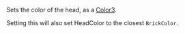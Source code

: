 Sets the color of the head, as a
[Color3](/reference/engine/datatypes/Color3).

Setting this will also set HeadColor to the closest `BrickColor`.